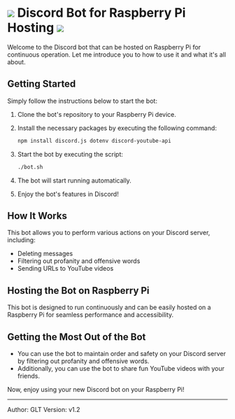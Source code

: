 # <img src="https://img.icons8.com/color/48/000000/discord-new-logo.png"/> Discord Bot for Raspberry Pi Hosting <img src="https://img.icons8.com/color/48/000000/raspberry-pi.png"/>

Welcome to the Discord bot that can be hosted on Raspberry Pi for continuous operation. Let me introduce you to how to use it and what it's all about.

## Getting Started

Simply follow the instructions below to start the bot:

1. Clone the bot's repository to your Raspberry Pi device.
2. Install the necessary packages by executing the following command:

    ```bash
    npm install discord.js dotenv discord-youtube-api
    ```

3. Start the bot by executing the script:

    ```bash
    ./bot.sh
    ```

4. The bot will start running automatically.

5. Enjoy the bot's features in Discord!

## How It Works

This bot allows you to perform various actions on your Discord server, including:

- Deleting messages
- Filtering out profanity and offensive words
- Sending URLs to YouTube videos

## Hosting the Bot on Raspberry Pi

This bot is designed to run continuously and can be easily hosted on a Raspberry Pi for seamless performance and accessibility.

## Getting the Most Out of the Bot

- You can use the bot to maintain order and safety on your Discord server by filtering out profanity and offensive words.
- Additionally, you can use the bot to share fun YouTube videos with your friends.

Now, enjoy using your new Discord bot on your Raspberry Pi!

---

Author: GLT
Version: v1.2  
